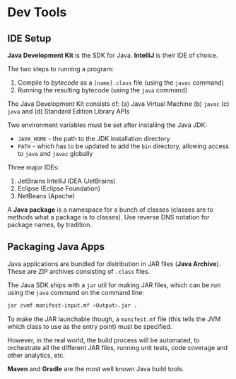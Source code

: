 # Dev Tools

## IDE Setup

**Java Development Kit** is the SDK for Java.
**IntelliJ** is their IDE of choice.

The two steps to running a program:

1. Compile to *bytecode* as a `[name].class` file (using the `javac` command)
2. Running the resulting bytecode (using the `java` command)

The Java Development Kit consists of: (a) Java Virtual Machine (b) `javac` (c) `java` and (d) Standard Edition Library APIs

Two environment variables must be set after installing the Java JDK:

- `JAVA_HOME` - the path to the JDK installation directory
- `PATH` - which has to be updated to add the `bin` directory, allowing access to `java` and `javac` globally



Three major IDEs:

1. JetBrains IntelliJ IDEA (JetBrains)
2. Eclipse (Eclipse Foundation)
3. NetBeans (Apache)



A **Java package** is a namespace for a bunch of classes (classes are to methods what a package is to classes).
Use reverse DNS notation for package names, by tradition.



## Packaging Java Apps

Java applications are bundled for distribution in JAR files (**Java Archive**). These are ZIP archives consisting of `.class` files.

The Java SDK ships with a `jar` util for making JAR files, which can be run using the `java` command on the command line:

```bash
jar cvmf manifest-input.mf <Output>.jar .
```

To make the JAR launchable though, a `manifest.mf` file (this tells the JVM which class to use as the entry point) must be specified.

However, in the real world, the build process will be automated, to orchestrate all the different JAR files, running unit tests, code coverage and other analytics, etc.

**Maven** and **Gradle** are the most well known Java build tools.